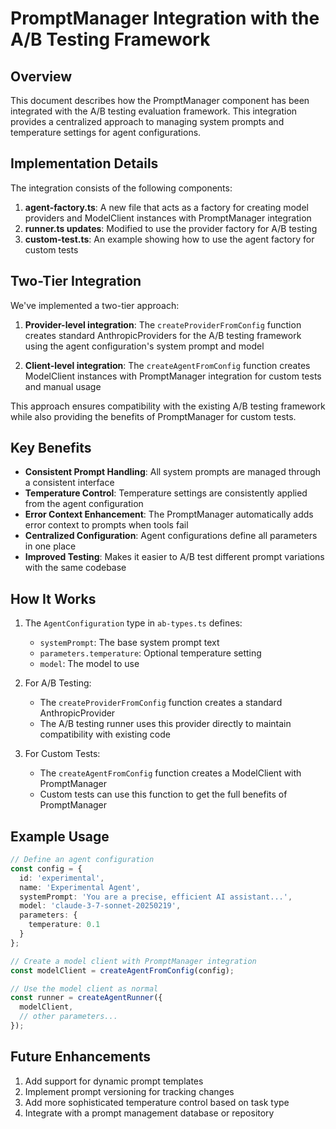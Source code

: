 # PromptManager Integration with the A/B Testing Framework

## Overview

This document describes how the PromptManager component has been integrated with the A/B testing evaluation framework. This integration provides a centralized approach to managing system prompts and temperature settings for agent configurations.

## Implementation Details

The integration consists of the following components:

1. **agent-factory.ts**: A new file that acts as a factory for creating model providers and ModelClient instances with PromptManager integration
2. **runner.ts updates**: Modified to use the provider factory for A/B testing
3. **custom-test.ts**: An example showing how to use the agent factory for custom tests

## Two-Tier Integration

We've implemented a two-tier approach:

1. **Provider-level integration**: The `createProviderFromConfig` function creates standard AnthropicProviders for the A/B testing framework using the agent configuration's system prompt and model
   
2. **Client-level integration**: The `createAgentFromConfig` function creates ModelClient instances with PromptManager integration for custom tests and manual usage

This approach ensures compatibility with the existing A/B testing framework while also providing the benefits of PromptManager for custom tests.

## Key Benefits

- **Consistent Prompt Handling**: All system prompts are managed through a consistent interface
- **Temperature Control**: Temperature settings are consistently applied from the agent configuration
- **Error Context Enhancement**: The PromptManager automatically adds error context to prompts when tools fail
- **Centralized Configuration**: Agent configurations define all parameters in one place
- **Improved Testing**: Makes it easier to A/B test different prompt variations with the same codebase

## How It Works

1. The `AgentConfiguration` type in `ab-types.ts` defines:
   - `systemPrompt`: The base system prompt text
   - `parameters.temperature`: Optional temperature setting
   - `model`: The model to use

2. For A/B Testing:
   - The `createProviderFromConfig` function creates a standard AnthropicProvider
   - The A/B testing runner uses this provider directly to maintain compatibility with existing code

3. For Custom Tests:
   - The `createAgentFromConfig` function creates a ModelClient with PromptManager
   - Custom tests can use this function to get the full benefits of PromptManager

## Example Usage

```typescript
// Define an agent configuration
const config = {
  id: 'experimental',
  name: 'Experimental Agent',
  systemPrompt: 'You are a precise, efficient AI assistant...',
  model: 'claude-3-7-sonnet-20250219',
  parameters: {
    temperature: 0.1
  }
};

// Create a model client with PromptManager integration
const modelClient = createAgentFromConfig(config);

// Use the model client as normal
const runner = createAgentRunner({
  modelClient,
  // other parameters...
});
```

## Future Enhancements

1. Add support for dynamic prompt templates
2. Implement prompt versioning for tracking changes
3. Add more sophisticated temperature control based on task type
4. Integrate with a prompt management database or repository